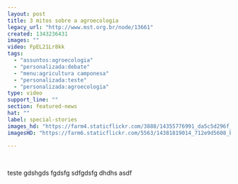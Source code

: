 ```yaml
---
layout: post
title: 3 mitos sobre a agroecologia
legacy_url: "http://www.mst.org.br/node/13661"
created: 1343236431
images: ""
video: FpEL21Lr8kk
tags:
  - "assuntos:agroecologia"
  - "personalizada:debate"
  - "menu:agricultura camponesa"
  - "personalizada:teste"
  - "personalizada:agroecologia"
type: video
support_line: ""
section: featured-news
hat: ""
label: special-stories
images_hd: "https://farm4.staticflickr.com/3888/14355776991_da5c5d296f_b.jpg"
imagesHD: "https://farm6.staticflickr.com/5563/14381819014_712e9d5608_b.jpg"

---
```

<p>&nbsp;</p>

<p>teste gdshgds fgdsfg sdfgdsfg dhdhs asdf</p>
